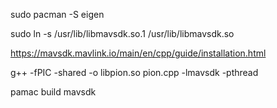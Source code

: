 sudo pacman -S eigen


sudo ln -s /usr/lib/libmavsdk.so.1 /usr/lib/libmavsdk.so


https://mavsdk.mavlink.io/main/en/cpp/guide/installation.html


g++ -fPIC -shared -o libpion.so pion.cpp -lmavsdk -pthread


pamac build mavsdk


